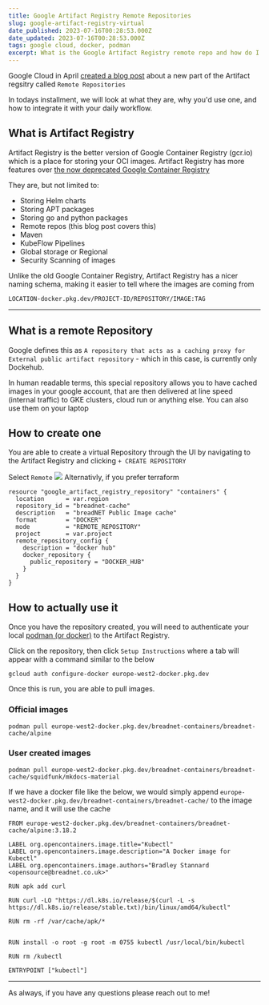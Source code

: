 ```yaml
---
title: Google Artifact Registry Remote Repositories
slug: google-artifact-registry-virtual
date_published: 2023-07-16T00:28:53.000Z
date_updated: 2023-07-16T00:28:53.000Z
tags: google cloud, docker, podman
excerpt: What is the Google Artifact Registry remote repo and how do I use it?
---
```


Google Cloud in April [created a blog post](https://cloud.google.com/blog/products/identity-security/take-control-your-supply-chain-artifact-registry) about a new part of the Artifact regsitry called `Remote Repositories`

In todays installment, we will look at what they are, why you'd use one, and how to integrate it with your daily workflow.

## What is Artifact Registry

Artifact Registry is the better version of Google Container Registry (gcr.io) which is a place for storing your OCI images. Artifact Registry has more features over [the now deprecated Google Container Registry](https://cloud.google.com/artifact-registry/docs/transition/transition-from-gcr)

They are, but not limited to:

- Storing Helm charts
- Storing APT packages
- Storing go and python packages
- Remote repos (this blog post covers this)
- Maven
- KubeFlow Pipelines
- Global storage or Regional
- Security Scanning of images

Unlike the old Google Container Registry, Artifact Registry has a nicer naming schema, making it easier to tell where the images are coming from

    LOCATION-docker.pkg.dev/PROJECT-ID/REPOSITORY/IMAGE:TAG

---

## What is a remote Repository

Google defines this as `A repository that acts as a caching proxy for External public artifact repository` - which in this case, is currently only Dockehub.

In human readable terms, this special repository allows you to have cached images in your google account, that are then delivered at line speed (internal traffic) to GKE clusters, cloud run or anything else. You can also use them on your laptop

## How to create one

You are able to create a virtual Repository through the UI by navigating to the Artifact Registry and clicking `+ CREATE REPOSITORY`

Select `Remote`
![](__GHOST_URL__/content/images/2023/07/image.png)
Alternativly, if you prefer terraform

    resource "google_artifact_registry_repository" "containers" {
      location      = var.region
      repository_id = "breadnet-cache"
      description   = "breadNET Public Image cache"
      format        = "DOCKER"
      mode          = "REMOTE_REPOSITORY"
      project       = var.project
      remote_repository_config {
        description = "docker hub"
        docker_repository {
          public_repository = "DOCKER_HUB"
        }
      }
    }
    

## How to actually use it

Once you have the repository created, you will need to authenticate your local [podman (or docker)](__GHOST_URL__/docker-its-over-moving-to-podman/) to the Artifact Registry.

Click on the repository, then click `Setup Instructions` where a tab will appear with a command similar to the below

    gcloud auth configure-docker europe-west2-docker.pkg.dev

Once this is run, you are able to pull images.

### Official images

    podman pull europe-west2-docker.pkg.dev/breadnet-containers/breadnet-cache/alpine

### User created images

    podman pull europe-west2-docker.pkg.dev/breadnet-containers/breadnet-cache/squidfunk/mkdocs-material

If we have a docker file like the below, we would simply append `europe-west2-docker.pkg.dev/breadnet-containers/breadnet-cache/` to the image name, and it will use the cache

    FROM europe-west2-docker.pkg.dev/breadnet-containers/breadnet-cache/alpine:3.18.2
    
    LABEL org.opencontainers.image.title="Kubectl"
    LABEL org.opencontainers.image.description="A Docker image for Kubectl"
    LABEL org.opencontainers.image.authors="Bradley Stannard <opensource@breadnet.co.uk>"
    
    RUN apk add curl
    
    RUN curl -LO "https://dl.k8s.io/release/$(curl -L -s https://dl.k8s.io/release/stable.txt)/bin/linux/amd64/kubectl"
    
    RUN rm -rf /var/cache/apk/*
    
    
    RUN install -o root -g root -m 0755 kubectl /usr/local/bin/kubectl
    
    RUN rm /kubectl
    
    ENTRYPOINT ["kubectl"]

---

As always, if you have any questions please reach out to me!
